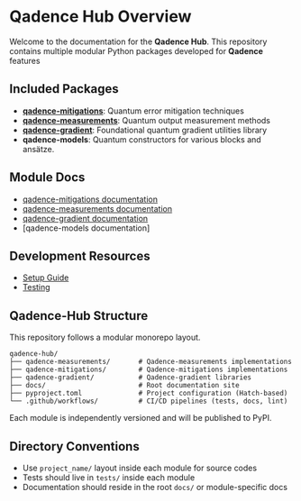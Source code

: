 # Qadence Hub Overview

Welcome to the documentation for the **Qadence Hub**.
This repository contains multiple modular Python packages developed for **Qadence** features

## Included Packages

- [**qadence-mitigations**](https://github.com/pasqal-io/qadence-hub/tree/main/qadence-mitigations): Quantum error mitigation techniques
- [**qadence-measurements**](https://github.com/pasqal-io/qadence-hub/tree/main/qadence-measurements): Quantum output measurement methods
- [**qadence-gradient**](https://github.com/pasqal-io/qadence-hub/tree/main/qadence-gradient): Foundational quantum gradient utilities library
- **qadence-models**: Quantum constructors for various blocks and ansätze.

## Module Docs

- [qadence-mitigations documentation](https://pasqal-io.github.io/qadence-hub/qadence-mitigations/latest/)
- [qadence-measurements documentation](https://pasqal-io.github.io/qadence-hub/qadence-measurements/latest/)
- [qadence-gradient documentation](https://pasqal-io.github.io/qadence-hub/qadence-gradient/latest/)
- [qadence-models documentation]

## Development Resources

- [Setup Guide](setup.md)
- [Testing](test.md)


## Qadence-Hub Structure

This repository follows a modular monorepo layout.

    qadence-hub/
    ├── qadence-measurements/       # Qadence-measurements implementations
    ├── qadence-mitigations/        # Qadence-mitigations implementations
    ├── qadence-gradient/           # Qadence-gradient libraries
    ├── docs/                       # Root documentation site
    ├── pyproject.toml              # Project configuration (Hatch-based)
    └── .github/workflows/          # CI/CD pipelines (tests, docs, lint)

Each module is independently versioned and will be published to PyPI.

## Directory Conventions

- Use `project_name/` layout inside each module for source codes
- Tests should live in `tests/` inside each module
- Documentation should reside in the root `docs/` or module-specific docs
